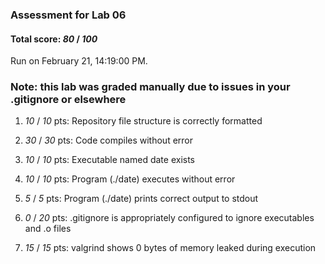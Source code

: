 ### Assessment for Lab 06

#### Total score: _80_ / _100_

Run on February 21, 14:19:00 PM.

### Note: this lab was graded manually due to issues in your .gitignore or elsewhere

1. _10_ / _10_ pts: Repository file structure is correctly formatted

2. _30_ / _30_ pts: Code compiles without error

3. _10_ / _10_ pts: Executable named date exists

4. _10_ / _10_ pts: Program (./date) executes without error

5. _5_ / _5_  pts: Program (./date) prints correct output to stdout

6. _0_ / _20_ pts: .gitignore is appropriately configured to ignore executables and .o files

7. _15_ / _15_ pts: valgrind shows 0 bytes of memory leaked during execution


